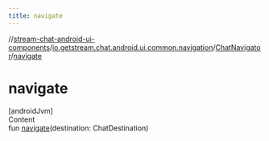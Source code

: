 ```yaml
---
title: navigate
---
```

//[stream-chat-android-ui-components](../../../index.md)/[io.getstream.chat.android.ui.common.navigation](../index.md)/[ChatNavigator](index.md)/[navigate](navigate.md)



# navigate  
[androidJvm]  
Content  
fun [navigate](navigate.md)(destination: ChatDestination)  



